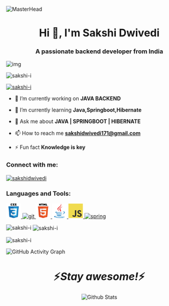![MasterHead](https://encrypted-tbn0.gstatic.com/images?q=tbn:ANd9GcSOrSzlBUNtNTA4vnr9nBGoz3WhCE_3fOHVIQ&usqp=CAU )


<h1 align="center">Hi 👋, I'm Sakshi Dwivedi</h1>
<h3 align="center">A passionate backend developer from India</h3>

![img](https://encrypted-tbn0.gstatic.com/images?q=tbn:ANd9GcQ8DnviKfkbxDLCL89rZ-09ebcIU0_eEXRSKA&usqp=CAU)

<p align="left"> <img src="https://komarev.com/ghpvc/?username=sakshi-i&label=Profile%20views&color=0e75b6&style=flat" alt="sakshi-i" /> </p>

<p align="left"> <a href="https://github.com/ryo-ma/github-profile-trophy"><img src="https://github-profile-trophy.vercel.app/?username=sakshi-i" alt="sakshi-i" /></a> </p>

- 🔭 I’m currently working on **JAVA BACKEND**

- 🌱 I’m currently learning **Java,Springboot,Hibernate**

- 💬 Ask me about **JAVA | SPRINGBOOT | HIBERNATE**

- 📫 How to reach me **sakshidwivedi171@gmail.com**

- ⚡ Fun fact **Knowledge is key**

<h3 align="left">Connect with me:</h3>
<p align="left">
<a href="https://linkedin.com/in/sakshidwivedi" target="blank"><img align="center" src="https://raw.githubusercontent.com/rahuldkjain/github-profile-readme-generator/master/src/images/icons/Social/linked-in-alt.svg" alt="sakshidwivedi" height="30" width="40" /></a>
</p>

<h3 align="left">Languages and Tools:</h3>
<p align="left"> <a href="https://www.w3schools.com/css/" target="_blank" rel="noreferrer"> <img src="https://raw.githubusercontent.com/devicons/devicon/master/icons/css3/css3-original-wordmark.svg" alt="css3" width="40" height="40"/> </a> <a href="https://git-scm.com/" target="_blank" rel="noreferrer"> <img src="https://www.vectorlogo.zone/logos/git-scm/git-scm-icon.svg" alt="git" width="40" height="40"/> </a> <a href="https://www.w3.org/html/" target="_blank" rel="noreferrer"> <img src="https://raw.githubusercontent.com/devicons/devicon/master/icons/html5/html5-original-wordmark.svg" alt="html5" width="40" height="40"/> </a> <a href="https://www.java.com" target="_blank" rel="noreferrer"> <img src="https://raw.githubusercontent.com/devicons/devicon/master/icons/java/java-original.svg" alt="java" width="40" height="40"/> </a> <a href="https://developer.mozilla.org/en-US/docs/Web/JavaScript" target="_blank" rel="noreferrer"> <img src="https://raw.githubusercontent.com/devicons/devicon/master/icons/javascript/javascript-original.svg" alt="javascript" width="40" height="40"/> </a> <a href="https://spring.io/" target="_blank" rel="noreferrer"> <img src="https://www.vectorlogo.zone/logos/springio/springio-icon.svg" alt="spring" width="40" height="40"/> </a> </p>

<p><img align="left" src="https://github-readme-stats.vercel.app/api/top-langs?username=sakshi-i&show_icons=true&locale=en&layout=compact" alt="sakshi-i" /></p>

<p>&nbsp;<img align="center" src="https://github-readme-stats.vercel.app/api?username=sakshi-i&show_icons=true&locale=en" alt="sakshi-i" /></p>

<p><img align="center" src="https://github-readme-streak-stats.herokuapp.com/?user=sakshi-i&" alt="sakshi-i" /></p>


![GitHub Activity Graph](https://activity-graph.herokuapp.com/graph?username=sakshi-i)  
<h1 align='center'>⚡️<i>Stay awesome!</i>⚡️</h1>

<p align="center">
        <img src="https://raw.githubusercontent.com/mayhemantt/mayhemantt/Update/svg/Bottom.svg" alt="Github Stats" />
</p>